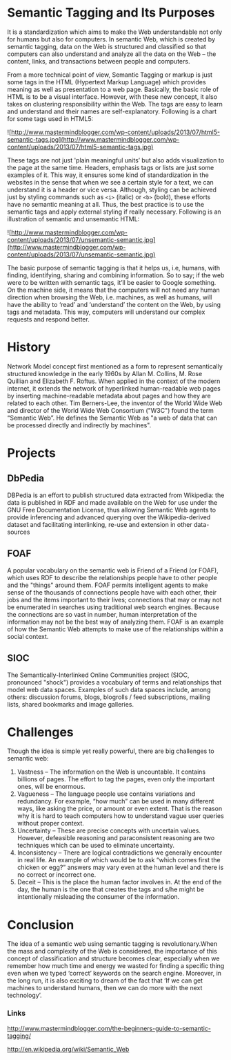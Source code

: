 # Semantic Tagging and Its Purposes #
It is a standardization which aims to make the Web understandable not only for humans but also for computers. In semantic Web, which is created by semantic tagging, data on the Web is structured and classified so that computers can also understand and analyze all the data on the Web – the content, links, and transactions between people and computers.

From a more technical point of view, Semantic Tagging or markup is just some tags in the HTML (Hypertext Markup Language) which provides meaning as well as presentation to a web page. Basically, the basic role of HTML is to be a visual interface. However, with these new concept, it also takes on clustering responsibility within the Web. The tags are easy to learn and understand and their names are self-explanatory. Following is a chart for some tags used in HTML5:

![http://www.mastermindblogger.com/wp-content/uploads/2013/07/html5-semantic-tags.jpg](http://www.mastermindblogger.com/wp-content/uploads/2013/07/html5-semantic-tags.jpg)

These tags are not just 'plain meaningful units’ but also adds visualization to the page at the same time. Headers, emphasis tags or lists are just some examples of it. This way, it ensures some kind of standardization in the websites in the sense that when we see a certain style for a text, we can understand it is a header or vice versa. Although, styling can be achieved just by styling commands such as `<i>` (italic) or `<b>` (bold), these efforts have no semantic meaning at all. Thus, the best practice is to use the semantic tags and apply external styling if really necessary. Following is an illustration of semantic and unsemantic HTML:

![http://www.mastermindblogger.com/wp-content/uploads/2013/07/unsemantic-semantic.jpg](http://www.mastermindblogger.com/wp-content/uploads/2013/07/unsemantic-semantic.jpg)

The basic purpose of semantic tagging is that it helps us, i.e, humans, with finding, identifying, sharing and combining information. So to say; if the web were to be written with semantic tags, it’ll be easier to Google something. On the machine side, it means that the computers will not need any human direction when browsing the Web, i.e. machines, as well as humans, will have the ability to ‘read’ and ‘understand’ the content on the Web, by using tags and metadata. This way, computers will understand our complex requests and respond better.


# History #

Network Model concept first mentioned as a form to represent semantically structured knowledge in the early 1960s by  Allan M. Collins, M. Rose Quillian and Elizabeth F. Roftus.
When applied in the context of the modern internet, it extends the network of hyperlinked human-readable web pages by inserting machine-readable metadata about pages and how they are related to each other.
Tim Berners-Lee, the inventor of the World Wide Web and director of the World Wide Web Consortium ("W3C") found the term “Semantic Web”. He defines the Semantic Web as "a web of data that can be processed directly and indirectly by machines".


# Projects #

## DbPedia ##

DBPedia is an effort to publish structured data extracted from Wikipedia: the data is published in RDF and made available on the Web for use under the GNU Free Documentation License, thus allowing Semantic Web agents to provide inferencing and advanced querying over the Wikipedia-derived dataset and facilitating interlinking, re-use and extension in other data-sources

## FOAF ##
A popular vocabulary on the semantic web is Friend of a Friend (or FOAF), which uses RDF to describe the relationships people have to other people and the "things" around them. FOAF permits intelligent agents to make sense of the thousands of connections people have with each other, their jobs and the items important to their lives; connections that may or may not be enumerated in searches using traditional web search engines. Because the connections are so vast in number, human interpretation of the information may not be the best way of analyzing them.
FOAF is an example of how the Semantic Web attempts to make use of the relationships within a social context.

## SIOC ##

The Semantically-Interlinked Online Communities project (SIOC, pronounced "shock") provides a vocabulary of terms and relationships that model web data spaces. Examples of such data spaces include, among others: discussion forums, blogs, blogrolls / feed subscriptions, mailing lists, shared bookmarks and image galleries.


# Challenges #

Though the idea is simple yet really powerful, there are big challenges to semantic web:

  1. Vastness – The information on the Web is uncountable. It contains billions of pages. The effort to tag the pages, even only the important ones, will be enormous.
  1. Vagueness – The language people use contains variations and redundancy. For example, “how much” can be used in many different ways, like asking the price, or amount or even extent. That is the reason why it is hard to teach computers how to understand vague user queries without proper context.
  1. Uncertainty – These are precise concepts with uncertain values. However, defeasible reasoning and paraconsistent reasoning are two techniques which can be used to eliminate uncertainty.
  1. Inconsistency – There are logical contradictions we generally encounter in real life.  An example of which would be to ask “which comes first the chicken or egg?” answers may vary even at the human level and there is no correct or incorrect one.
  1. Deceit – This is the place the human factor involves in. At the end of the day, the human is the one that creates the tags and s/he might be intentionally misleading the consumer of the information.


# Conclusion #

The idea of a semantic web using semantic tagging is revolutionary.When the mass and complexity of the Web is considered, the importance of this concept of classification and structure becomes clear, especially when we remember how much time and energy we wasted for finding a specific thing even when we typed ‘correct’ keywords on the search engine. Moreover, in the long run, it is also exciting to dream of the fact that ‘If we can get machines to understand humans, then we can do more with the next technology’.


### Links ###

http://www.mastermindblogger.com/the-beginners-guide-to-semantic-tagging/

http://en.wikipedia.org/wiki/Semantic_Web